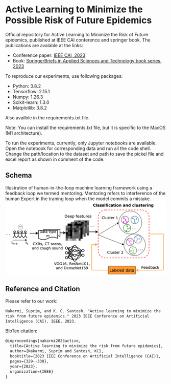 # Active Learning to Minimize the Possible Risk of Future Epidemics
Official repository for Active Learning to Minimize the Risk of Future epidemics, published at IEEE CAI conference and springer book. The publications are avalable at the links:
* Conference paper: [IEEE CAI, 2023](https://ieeexplore.ieee.org/abstract/document/10194994)
* Book: [SpringerBriefs in Applied Sciences and Technology book series, 2023](https://link.springer.com/book/10.1007/978-981-99-7442-9)


To reproduce our experiments, use following packages:
* Python: 3.8.2
* Tensorflow: 2.15.1
* Numpy: 1.26.3
* Scikit-learn: 1.3.0
* Matplotlib: 3.8.2

Also availble in the requirements.txt file. 

Note: You can install the requirements.txt file, but it is specific to the MacOS (M1 architecture).


To run the experiments, currently, only Jupyter notebooks are available. Open the notebook for corresponding data and run all the code shell. Change the path/location to the dataset and path to save the pickel file and excel report as shown in comment of the code. 

## Schema 
Illustration of human-in-the-loop machine learning framework using a feedback loop we termed mentoring. Mentoring refers to interference of the human Expert in the traning loop when the model commits a mistake.
![Figure 1: Illustration of human-in-the-loop machine learning framework using a feedback loop we termed mentoring. Mentoring refers to interference of the human Expert in the traning loop when the model commits a mistake.](images/schema.png)


## Reference and Citation
Please refer to our work:

```
Nakarmi, Suprim, and K. C. Santosh. "Active learning to minimize the risk from future epidemics." 2023 IEEE Conference on Artificial Intelligence (CAI). IEEE, 2023.
```

BibTex citation:
```
@inproceedings{nakarmi2023active,
  title={Active learning to minimize the risk from future epidemics},
  author={Nakarmi, Suprim and Santosh, KC},
  booktitle={2023 IEEE Conference on Artificial Intelligence (CAI)},
  pages={329--330},
  year={2023},
  organization={IEEE}
}
```



